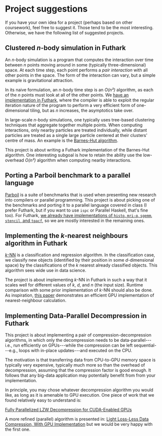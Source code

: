 # Project suggestions

If you have your own idea for a project (perhaps based on other
coursework), feel free to suggest it.  Those tend to be the most
interesting.  Otherwise, we have the following list of suggested
projects.

## Clustered *n*-body simulation in Futhark

An *n*-body simulation is a program that computes the interaction over
time between *n* points moving around in some (typically
three-dimensional) space.  At each time step, each point performs a
*pair interaction* with all other points in the space.  The form of
the interaction can vary, but a simple example is gravitational
attraction.

In its naive formulation, an *n*-body time step is an *O(n²)*
algorithm, as each of the *n* points must look at all of the other
points.  We [have an implementation in
Futhark](https://github.com/diku-dk/futhark-benchmarks/tree/master/accelerate/nbody),
where the compiler is able to exploit the regular iteration nature of
the program to perform a very efficient form of one-dimensional
tiling, but as *n* increases, the asymptotics take over.

In large-scale *n*-body simulations, one typically uses tree-based
clustering techniques that aggregate together multiple points.  When
computing interactions, only nearby particles are treated
individually, while distant particles are treated as a single large
particle centered at their clusters' centre of mass.  An example is
the [Barnes-Hut
algorithm](https://en.wikipedia.org/wiki/Barnes%E2%80%93Hut_simulation).

This project is about writing a Futhark implementation of the
Barnes-Hut algorithm.  One interesting subgoal is how to retain the
ability use the low-overhead *O(n²)* algorithm when computing nearby
interactions.

## Porting a Parboil benchmark to a parallel language

[Parboil](http://impact.crhc.illinois.edu/parboil/parboil.aspx) is a
suite of benchmarks that is used when presenting new research into
compilers or parallel programming.  This project is about picking one
of the benchmarks and porting it to a parallel language covered in
class (I prefer Futhark, but if you want to use `ispc` or Parallel
Haskell, that's fine too).  For Futhark, [we already have
implementations of `histo`, `mri-q`, `sgemm`, `stencil`, and
`tpacf`](https://github.com/diku-dk/futhark-benchmarks/tree/master/parboil),
so we are mostly interested in the remaining ones.

## Implementing the *k*-nearest neighbours algorithm in Futhark

[*k*-NN](https://en.wikipedia.org/wiki/K-nearest_neighbors_algorithm)
is a classification and regression algorithm.  In the classification
case, we classify new objects (identified by their position in some
*d*-dimensional space) by the classifications of the *k* nearest
already classified objects.  This algorithm sees wide use in data
science.

The project is about implementing *k*-NN in Futhark in such a way that
it scales well for different values of *k*, *d*, and *n* (the input
size).  Runtime comparison with some prior implementation of *k*-NN
should also be done.  As inspiration, [this
paper](http://proceedings.mlr.press/v32/gieseke14.pdf) demonstrates an
efficient GPU implementation of nearest-neighbour calculation.

## Implementing Data-Parallel Decompression in Futhark

This project is about implementing a pair of compression-decompression
algorithms, in which only the decompression needs to be data-parallel---i.e., 
run efficiently on GPUs---while the compression can be left sequential---e.g.,
loops with in-place updates---and executed on the CPU.

The motivation is that transferring data from CPU-to-GPU memory space
is typically very expensive, typically much more so than the overhead
of decompression, assuming that the compression factor is good enough.
It follows that any big-data application may potentially benefit from
from your implementation.

In principle, you may chose whatever decompression algorithm you would
like, as long as it is amenable to GPU execution. One piece of work
that we found relatively easy to understand is:

[Fully Parallelized LZW Decompression for CUDA-Enabled GPUs](https://pdfs.semanticscholar.org/6eca/44be96dcf1156c047656b9286485eeb51316.pdf)

A more refined (parallel) algorithm is presented in:
[Light Loss-Less Data Compression, With GPU Implementation](http://www.cs.hiroshima-u.ac.jp/cs/_media/lll.pdf)
but we would be very happy with the first one.

